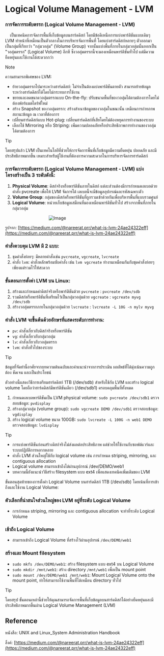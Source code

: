 # Logical Volume Management - LVM
### การจัดการระดับตรรก (Logical Volume Management - LVM)
&nbsp;&nbsp;&nbsp;&nbsp;เป็นเทคนิคการจัดการพื้นที่เก็บข้อมูลบนฮาร์ดดิสก์ โดยมีข้อดีเหนือการแบ่งพาร์ติชันแบบเดิมๆ LVM ทำหน้าที่เหมือนเป็นตัวกลางในการบริหารจัดการพื้นที่ โดยแบ่งฮาร์ดดิสก์หลายๆ ตัวออกมาเป็นกลุ่มที่เรียกว่า "กลุ่มวอลุ่ม" (Volume Group) จากนั้นแบ่งพื้นที่ภายในกลุ่มวอลุ่มนั้นออกเป็น "วอลุ่มตรรก" (Logical Volume) อีกที ซึ่งวอลุ่มตรรกนี้จะมองเหมือนพาร์ติชันทั่วไป แต่มีความยืดหยุ่นและใช้งานได้สะดวกกว่า

> [!NOTE] 
>ความสามารถพิเศษของ LVM:
>- ย้ายวอลุ่มตรรกไปมาระหว่างฮาร์ดดิสก์: ไม่จำเป็นต้องแบ่งพาร์ติชันตายตัว สามารถย้ายข้อมูลระหว่างฮาร์ดดิสก์ได้โดยไม่กระทบการใช้งาน
>- ขยายและลดขนาดวอลุ่มตรรกแบบ On-the-fly: ปรับขนาดพื้นที่ของวอลุ่มได้ตามต้องการโดยไม่ต้องฟอร์แมตไดร์ฟใหม่
>- สร้าง Snapshot ของวอลุ่มตรรก: สร้างสำเนาข้อมูลของวอลุ่มในขณะนั้น เหมือนการถ่ายภาพสถานะข้อมูล ณ เวลาที่ต้องการ
>- เปลี่ยนฮาร์ดดิสก์แบบ Hot-plug: เปลี่ยนฮาร์ดดิสก์ที่เสียโดยไม่ต้องหยุดการทำงานของระบบ
>- เลือกใช้ Mirroring หรือ Striping: เพิ่มความปลอดภัยหรือประสิทธิภาพการทำงานของวอลุ่มได้ตามต้องการ

>[!TIP]
>โดยสรุปแล้ว LVM เป็นเทคโนโลยีที่ช่วยให้การจัดการพื้นที่เก็บข้อมูลมีความยืดหยุ่น ปลอดภัย และมีประสิทธิภาพมากขึ้น เหมาะสำหรับผู้ใช้งานที่ต้องการความสะดวกในการบริหารจัดการฮาร์ดดิสก์

### การจัดการระดับตรรก (Logical Volume Management - LVM) แบ่งโครงสร้างเป็น 3 ระดับดังนี้:

1. <b>Physical Volume</b>: ดิสก์จริงหรือพาร์ติชันภายในดิสก์ แต่ละส่วนต้องมีการกำหนดเลเบลด้วยคำสั่ง pvcreate เพื่อให้ LVM จัดการได้ เลเบลนี้จะมีข้อมูลอุปกรณ์และรหัสเฉพาะตัว
2. <b>Volume Group</b>: กลุ่มของดิสก์หรือพาร์ติชันที่ถูกรวมเข้าด้วยกันเพื่อบริหารพื้นที่แบบรวมศูนย์
3. <b>Logical Volume</b>: หน่วยเก็บข้อมูลเสมือนที่มองเหมือนพาร์ติชันทั่วไป สร้างจากพื้นที่ภายในกลุ่มวอลุ่ม

&nbsp;&nbsp;&nbsp;&nbsp;&nbsp;&nbsp;&nbsp;&nbsp;&nbsp;&nbsp;&nbsp;&nbsp;&nbsp;&nbsp;&nbsp;&nbsp;&nbsp;&nbsp;&nbsp;&nbsp;&nbsp;&nbsp;&nbsp;&nbsp;&nbsp;&nbsp;&nbsp;&nbsp;&nbsp;&nbsp;&nbsp;&nbsp;&nbsp;&nbsp;&nbsp;&nbsp;![Image](https://cdn.thegeekdiary.com/wp-content/uploads/2014/10/LVM-basic-structure.png)
   
รูปจาก: [https://medium.com/@nareerat.prr/what-is-lvm-24ae24322eff](https://medium.com/@nareerat.prr/what-is-lvm-24ae24322eff)

### คำสั่งควบคุม LVM มี 2 แบบ:

1. ชุดคำสั่งย่อยๆ: มีหลายคำสั่งเช่น `pvcreate`, `vgcreate`, `lvcreate`
2. คำสั่ง `lvm`: คำสั่งหลักพร้อมซับคำสั่ง เช่น `lvm vgcreate` ทำงานเหมือนกันกับชุดคำสั่งย่อยๆ เพียงแต่รวมไว้ให้สะดวก
 
### ขั้นตอนการตั้งค่า LVM บน Linux:

1. สร้างและกำหนดค่าดิสก์จริงหรือพาร์ติชันด้วย `pvcreate` : `pvcreate /dev/sdb`
2. รวมดิสก์หรือพาร์ติชันที่เตรียมไว้เป็นกลุ่มวอลุ่มด้วย `vgcreate` : `vgcreate myvg /dev/sdb`
3. สร้างวอลุ่มตรรกภายในกลุ่มวอลุ่มด้วย `lvcreate` : `lvcreate -L 10G -n mylv myvg`

### คำสั่ง LVM จะขึ้นต้นด้วยอักษรที่แสดงระดับการทำงาน:

- `pv`: คำสั่งเกี่ยวกับดิสก์จริงหรือพาร์ติชัน
- `vg`: คำสั่งเกี่ยวกับกลุ่มวอลุ่ม
- `lv`: คำสั่งเกี่ยวกับวอลุ่มตรรก
- `lvm`: คำสั่งทั่วไปของระบบ

>[!TIP]
>ข้อมูลที่จัดทำนี้อาศัยจากบทความต้นฉบับและคำแนะนำจากการประเมิน ผลลัพธ์ที่ได้มุ่งเน้นความถูกต้อง ชัดเจน และเป็นประโยชน์


ตัวอย่างนี้แสดงวิธีการเตรียมฮาร์ดดิสก์ 1TB (/dev/sdb) สำหรับใช้กับ LVM และสร้าง logical volume โดยถือว่าฮาร์ดดิสก์มีพาร์ติชันเดียว (/dev/sdb1) ครอบคลุมพื้นที่ทั้งหมด
1. กำหนดเลเบลพาร์ติชันเป็น LVM physical volume: `sudo pvcreate /dev/sdb1`
ตรวจสอบข้อมูล: `pvdisplay`
2. สร้างกลุ่มวอลุ่ม (volume group): `sudo vgcreate DEMO /dev/sdb1`
ตรวจสอบข้อมูล: `vgdisplay`
4. สร้าง logical volume ขนาด 100GB: `sudo lvcreate -L 100G -n web1 DEMO` ตรวจสอบข้อมูล: `lvdisplay`

 
>[!TIP]
>- การแบ่งพาร์ติชันก่อนสร้างดิสก์จริงไม่ส่งผลต่อประสิทธิภาพ แต่ช่วยให้ใช้งานกับซอฟต์แวร์และระบบปฏิบัติการหลากหลาย
>- คำสั่ง LVM ส่วนใหญ่ใช้กับ logical volume เช่น การกำหนด striping, mirroring, และ contiguous allocation
>- Logical volume สามารถเข้าถึงได้ผ่านอุปกรณ์ /dev/DEMO/web1
>- บทความนี้ยังแนะนำวิธีสร้าง filesystem แบบ ext4 เพื่อแสดงเทคนิคเพิ่มเติมของ LVM

ขั้นตอนสุดท้ายของการตั้งค่า Logical Volume บนฮาร์ดดิสก์ 1TB (/dev/sdb) โดยเน้นที่การเข้าถึงและใช้งาน Logical Volume:

### ตัวเลือกที่น่าสนใจส่วนใหญ่ของ LVM อยู่ที่ระดับ Logical Volume
- การกำหนด striping, mirroring และ contiguous allocation จะทำที่ระดับ Logical Volume

### เข้าถึง Logical Volume
- สามารถเข้าถึง Logical Volume ที่สร้างไว้ผ่านอุปกรณ์ `/dev/DEMO/web1`

### สร้างและ Mount filesystem
- `sudo mkfs /dev/DEMO/web1`: สร้าง filesystem แบบ ext4 บน Logical Volume
- `sudo mkdir /mnt/web1`: สร้าง directory `/mnt/web1` เพื่อเป็น mount point
- `sudo mount /dev/DEMO/web1 /mnt/web1`: Mount Logical Volume onto the mount point, ทำให้สามารถใช้งานพื้นที่ได้เหมือน directory ทั่วไป

> [!TIP]
>โดยสรุป ขั้นตอนเหล่านี้ช่วยให้คุณสามารถจัดการพื้นที่เก็บข้อมูลบนฮาร์ดดิสก์ได้อย่างยืดหยุ่นและมีประสิทธิภาพมากขึ้นผ่าน Logical Volume Management (LVM)

## Reference
หนังสือ: UNIX and Linux_System Administration Handbook

ลิ้งค์: [https://medium.com/@nareerat.prr/what-is-lvm-24ae24322eff](https://medium.com/@nareerat.prr/what-is-lvm-24ae24322eff)